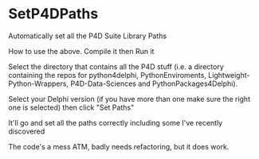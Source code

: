 # SetP4DPaths
Automatically set all the P4D Suite Library Paths

How to use the above. 
Compile it then Run it

Select the directory that contains all the P4D stuff (i.e. a directory containing the repos for python4delphi, PythonEnviroments, Lightweight-Python-Wrappers, P4D-Data-Sciences and PythonPackages4Delphi). 

Select your Delphi version (if you have more than one make sure the right one is selected) then click "Set Paths"

It'll go and set all the paths correctly including some I've recently discovered
 
The code's a mess ATM, badly needs refactoring, but it does work.
